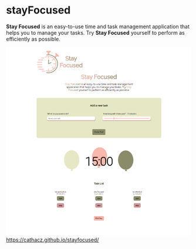 # stayFocused
**Stay Focused** is an easy-to-use time and task management application that helps you to manage your tasks. Try **Stay Focused** yourself to perform as efficiently as possible.

 ![check here](stayfocused1.png)
https://cathacz.github.io/stayfocused/
